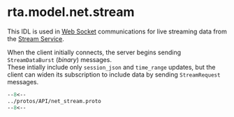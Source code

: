 # rta.model.net.stream

This IDL is used in [Web Socket](https://en.wikipedia.org/wiki/WebSocket) communications for live streaming data from the [Stream Service](../../services/rta-streamsvc/README.md).

When the client initially connects, the server begins sending `StreamDataBurst` (_binary_) messages.  
These intially include only `session_json` and `time_range` updates, but the client can widen its subscription to include data by sending `StreamRequest` messages.

``` protobuf
--8<--
../protos/API/net_stream.proto
--8<--
```